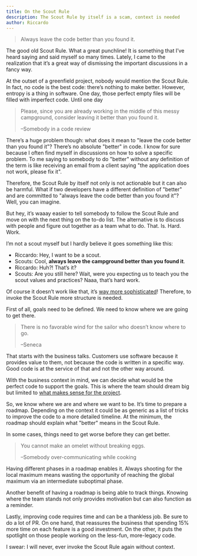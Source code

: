 ```yaml
---
title: On the Scout Rule
description: The Scout Rule by itself is a scam, context is needed
author: Riccardo
---
```


> Always leave the code better than you found it.

The good old Scout Rule. What a great punchline! It is something that I’ve heard saying and said myself so many times. Lately, I came to the realization that it’s a great way of dismissing the important discussions in a fancy way.

At the outset of a greenfield project, nobody would mention the Scout Rule. In fact, no code is the best code: there’s nothing to make better. However, entropy is a thing in software. One day, those perfect empty files will be filled with imperfect code. Until one day

> Please, since you are already working in the middle of this messy campground, consider leaving it better than you found it.
>
> –Somebody in a code review

There’s a huge problem though: what does it mean to "leave the code better than you found it"? There’s no absolute "better" in code. I know for sure because I often find myself in discussions on how to solve a specific problem. To me saying to somebody to do "better" without any definition of the term is like receiving an email from a client saying "the application does not work, please fix it".

Therefore, the Scout Rule by itself not only is not actionable but it can also be harmful. What if two developers have a different definition of "better" and are committed to "always leave the code better than you found it"? Well, you can imagine.

But hey, it’s waaay easier to tell somebody to follow the Scout Rule and move on with the next thing on the to-do list. The alternative is to discuss with people and figure out together as a team what to do. That. Is. Hard. Work. 

I’m not a scout myself but I hardly believe it goes something like this:

- Riccardo: Hey, I want to be a scout.
- Scouts: Cool, **always leave the campground better than you found it**.
- Riccardo: Huh?! That’s it?
- Scouts: Are you still here? Wait, were you expecting us to teach you the scout values and practices? Naaa, that’s hard work.

Of course it doesn’t work like that, it’s [way more sophisticated](https://beascout.scouting.org/)! Therefore, to invoke the Scout Rule more structure is needed.

First of all, goals need to be defined. We need to know where we are going to get there.

> There is no favorable wind for the sailor who doesn’t know where to go.
>
> –Seneca

That starts with the business talks. Customers use software because it provides value to them, not because the code is written in a specific way. Good code is at the service of that and not the other way around.

With the business context in mind, we can decide what would be the perfect code to support the goals. This is where the team should dream big but limited to [what makes sense for the project](https://odone.io/posts/2020-04-23-learning-commercial-projects.html).

So, we know where we are and where we want to be. It’s time to prepare a roadmap. Depending on the context it could be as generic as a list of tricks to improve the code to a more detailed timeline. At the minimum, the roadmap should explain what "better" means in the Scout Rule.

In some cases, things need to get worse before they can get better.

> You cannot make an omelet without breaking eggs.
>
> –Somebody over-communicating while cooking

Having different phases in a roadmap enables it. Always shooting for the local maximum means wasting the opportunity of reaching the global maximum via an intermediate suboptimal phase.

Another benefit of having a roadmap is being able to track things. Knowing where the team stands not only provides motivation but can also function as a reminder.

Lastly, improving code requires time and can be a thankless job. Be sure to do a lot of PR. On one hand, that reassures the business that spending 15% more time on each feature is a good investment. On the other, it puts the spotlight on those people working on the less-fun, more-legacy code.

I swear: I will never, ever invoke the Scout Rule again without context.
